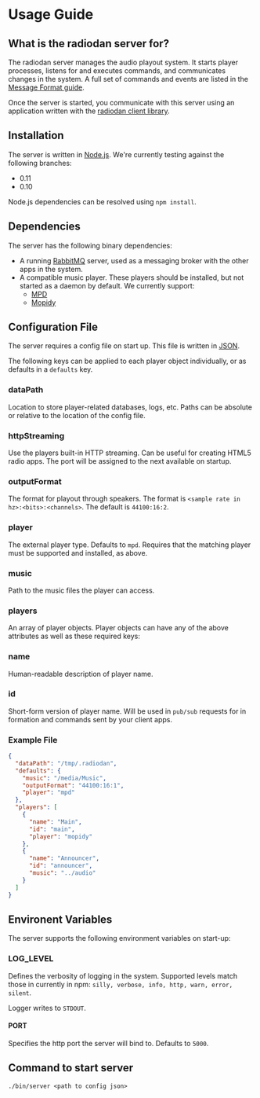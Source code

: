 # Usage Guide

## What is the radiodan server for?

The radiodan server manages the audio playout system. It starts player
processes, listens for and executes commands, and communicates changes in the
system. A full set of commands and events are listed in the [Message Format
guide](message-format.md).

Once the server is started, you communicate with this server using an
application written with the [radiodan client library][1].

## Installation

The server is written in [Node.js][4]. We're currently testing against the
following branches:

* 0.11
* 0.10

Node.js dependencies can be resolved using `npm install`.

## Dependencies

The server has the following binary dependencies:

* A running [RabbitMQ][2] server, used as a messaging broker with the other apps
  in the system.
* A compatible music player. These players should be installed, but not started
  as a daemon by default.  We currently support:
    * [MPD][3]
    * [Mopidy][5]

## Configuration File

The server requires a config file on start up. This file is written in
[JSON][6].

The following keys can be applied to each player object individually, or as
defaults in a `defaults` key.

### dataPath

Location to store player-related databases, logs, etc. Paths can be absolute or
relative to the location of the config file.

### httpStreaming

Use the players built-in HTTP streaming. Can be useful for creating HTML5 radio
apps. The port will be assigned to the next available on startup.

### outputFormat

The format for playout through speakers. The format is
`<sample rate in hz>:<bits>:<channels>`. The default is
    `44100:16:2`.

### player

The external player type. Defaults to `mpd`. Requires that the matching player
must be supported and installed, as above.

### music

Path to the music files the player can access.

### players

An array of player objects. Player objects can have any of the above attributes
as well as these required keys:

### name

Human-readable description of player name.

### id

Short-form version of player name. Will be used in `pub/sub` requests for in
formation and commands sent by your client apps.

### Example File

```json
{
  "dataPath": "/tmp/.radiodan",
  "defaults": {
    "music": "/media/Music",
    "outputFormat": "44100:16:1",
    "player": "mpd"
  },
  "players": [
    {
      "name": "Main",
      "id": "main",
      "player": "mopidy"
    },
    {
      "name": "Announcer",
      "id": "announcer",
      "music": "../audio"
    }
  ]
}
```

## Environent Variables

The server supports the following environment variables on start-up:

### LOG_LEVEL

Defines the verbosity of logging in the system. Supported levels match those in
currently in npm: `silly, verbose, info, http, warn, error, silent`.

Logger writes to `STDOUT`.

#### PORT

Specifies the http port the server will bind to. Defaults to `5000`.

## Command to start server

`./bin/server <path to config json>`

[1]: https://github.com/radiodan/radiodan-client.js
[2]: http://www.rabbitmq.com/
[3]: http://www.musicpd.org/
[4]: http://nodejs.org
[5]: https://www.mopidy.com/
[6]: http://json.org/
